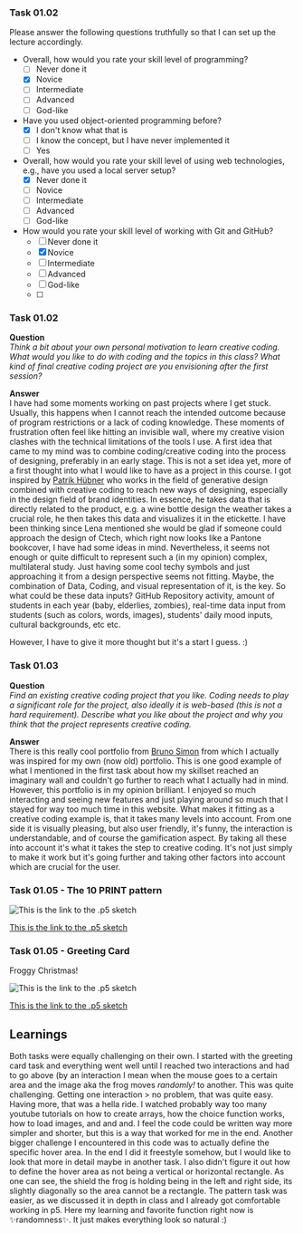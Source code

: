 ### Task 01.02

Please answer the following questions truthfully so that I can set up the lecture accordingly.

* Overall, how would you rate your skill level of programming?
    * [ ] Never done it
    * [x] Novice
    * [ ] Intermediate
    * [ ] Advanced
    * [ ] God-like
* Have you used object-oriented programming before?
    * [x] I don't know what that is
    * [ ] I know the concept, but I have never implemented it
    * [ ] Yes
* Overall, how would you rate your skill level of using web technologies, e.g., have you used a local server setup?
    * [x] Never done it
    * [ ] Novice
    * [ ] Intermediate
    * [ ] Advanced
    * [ ] God-like
* How would you rate your skill level of working with Git and GitHub?
    * [ ] Never done it
    * [x] Novice
    * [ ] Intermediate
    * [ ] Advanced
    * [ ] God-like
    * [ ] 

### Task 01.02

**Question** <br>
*Think a bit about your own personal motivation to learn creative coding. What would you like to do with coding and the topics in this class? What kind of final creative coding project are you envisioning after the first session?*

**Answer** <br>
I have had some moments working on past projects where I get stuck. Usually, this happens when I cannot reach the intended outcome because of program restrictions or a lack of coding knowledge. These moments of frustration often feel like hitting an invisible wall, where my creative vision clashes with the technical limitations of the tools I use.
A first idea that came to my mind was to combine coding/creative coding into the process of designing, preferably in an early stage. This is not a set idea yet, more of a first thought into what I would like to have as a project in this course. I got inspired by [Patrik Hübner](https://www.patrik-huebner.com/about/) who works in the field of generative design combined with creative coding to reach new ways of designing, especially in the design field of brand identities. In essence, he takes data that is directly related to the product, e.g. a wine bottle design the weather takes a crucial role, he then takes this data and visualizes it in the etickette. 
I have been thinking since Lena mentioned she would be glad if someone could approach the design of Ctech, which right now looks like a Pantone bookcover, I have had some ideas in mind. Nevertheless, it seems not enough or quite difficult to represent such a (in my opinion) complex, multilateral study. Just having some cool techy symbols and just approaching it from a design perspective seems not fitting. Maybe, the combination of Data, Coding, and visual representation of it, is the key. 
So what could be these data inputs? GitHub Repository activity, amount of students in each year (baby, elderlies, zombies), real-time data input from students (such as colors, words, images), students' daily mood inputs, cultural backgrounds, etc etc. 

However, I have to give it more thought but it's a start I guess. :)

### Task 01.03

**Question** <br>
*Find an existing creative coding project that you like. Coding needs to play a significant role for the project, also ideally it is web-based (this is not a hard requirement). Describe what you like about the project and why you think that the project represents creative coding.*

**Answer** <br>
There is this really cool portfolio from [Bruno Simon](https://bruno-simon.com) from which I actually was inspired for my own (now old) portfolio. This is one good example of what I mentioned in the first task about how my skillset reached an imaginary wall and couldn't go further to reach what I actually had in mind. However, this portfolio is in my opinion brilliant. I enjoyed so much interacting and seeing new features and just playing around so much that I stayed for way too much time in this website. What makes it fitting as a creative coding example is, that it takes many levels into account. From one side it is visually pleasing, but also user friendly, it's funny, the interaction is understandable, and of course the gamification aspect. By taking all these into account it's what it takes the step to creative coding. It's not just simply to make it work but it's going further and taking other factors into account which are crucial for the user. 


### Task 01.05 - The 10 PRINT pattern

![This is the link to the .p5 sketch](https://github.com/sophiebunge/Uni-Stuff/blob/main/Emergence%20Assignement/img/pattern_02_bunge.gif)


[This is the link to the .p5 sketch](https://editor.p5js.org/sophiebunge/sketches/SSKtN0Boo)

### Task 01.05 - Greeting Card

Froggy Christmas!

![This is the link to the .p5 sketch](https://github.com/sophiebunge/Uni-Stuff/blob/main/Emergence%20Assignement/img/froggy_christmas.gif)


[This is the link to the .p5 sketch](https://editor.p5js.org/sophiebunge/sketches/0bC2YqlZU)

## Learnings

Both tasks were equally challenging on their own. I started with the greeting card task and everything went well until I reached two interactions and had to go above (by an interaction I mean when the mouse goes to a certain area and the image aka the frog moves *randomly!* to another. This was quite challenging. Getting one interaction > no problem, that was quite easy. Having more, that was a hella ride. I watched probably way too many youtube tutorials on how to create arrays, how the choice function works, how to load images, and and and. I feel the code could be written way more simpler and shorter, but this is a way that worked for me in the end. Another bigger challenge I encountered in this code was to actually define the specific hover area. In the end I did it freestyle somehow, but I would like to look that more in detail maybe in another task. I also didn't figure it out how to define the hover area as not being a vertical or horizontal rectangle. As one can see, the shield the frog is holding being in the left and right side, its slightly diagonally so the area cannot be a rectangle. 
The pattern task was easier, as we discussed it in depth in class and I already got comfortable working in p5. Here my learning and favorite function right now is ✨randomness✨. It just makes everything look so natural :) 

